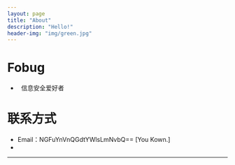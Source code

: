 ```yaml
---
layout: page
title: "About"
description: "Hello!"
header-img: "img/green.jpg"
---
```



# Fobug

*   信息安全爱好者
# 联系方式

*   Email：NGFuYnVnQGdtYWlsLmNvbQ== [You Kown.]
*  
* * *
